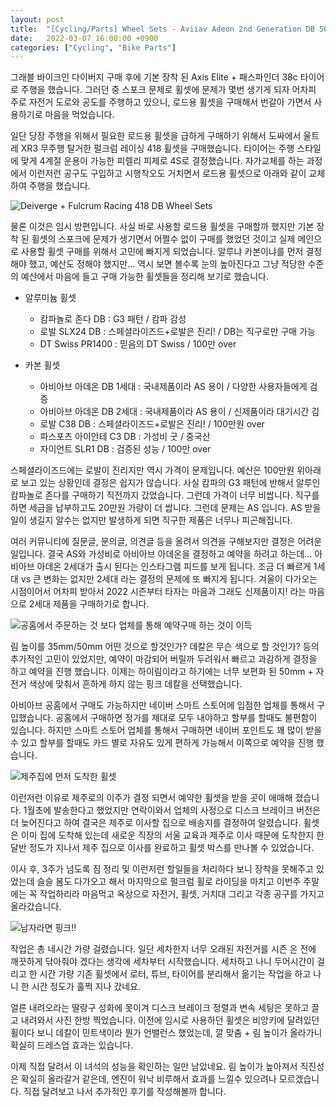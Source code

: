 ```yaml
---
layout: post
title:  "[Cycling/Parts] Wheel Sets - Aviiav Adeon 2nd Generation DB 50mm"
date:   2022-03-07 16:00:00 +0900
categories: ["Cycling", "Bike Parts"]
---
```

그래블 바이크인 다이버지 구매 후에 기본 장착 된 Axis Elite + 패스파인더 38c 타이어로 주행을 했습니다.
그러던 중 스포크 문제로 휠셋에 문제가 몇번 생기게 되자 어차피 주로 자전거 도로와 공도를 주행하고 있으니,
로드용 휠셋을 구매해서 번갈아 가면서 사용하기로 마음을 먹었습니다.


일단 당장 주행을 위해서 필요한 로드용 휠셋을 급하게 구매하기 위해서 도싸에서 울트레 XR3 무주행 탈거한
펄크럼 레이싱 418 휠셋을 구매했습니다. 타이어는 주행 스타일에 맞게 4계절 운용이 가능한 피렐리 피제로 4S로
결정했습니다. 자가교체를 하는 과정에서 이런저런 공구도 구입하고 시행착오도 거치면서 로드용 휠셋으로 아래와 같이
교체하여 주행을 했습니다.

![Deiverge + Fulcrum Racing 418 DB Wheel Sets](https://img1.daumcdn.net/thumb/R1280x0/?scode=mtistory2&fname=https%3A%2F%2Fblog.kakaocdn.net%2Fdn%2FbPO89C%2Fbtrvl8tE7mC%2FyCzw0RaomWkf5DkkxSGWUk%2Fimg.png)


물론 이것은 임시 방편입니다. 사실 바로 사용할 로드용 휠셋을 구매할까 했지만 기본 장착 된 휠셋의 스포크에 문제가
생기면서 어쩔수 없이 구매를 했었던 것이고 실제 메인으로 사용할 휠셋 구매를 위해서 고민에 빠지게 되었습니다.
알루냐 카본이냐를 먼저 결정해야 했고, 예산도 정해야 했지만... 역시 보면 볼수록 눈의 높아진다고 그냥 적당한 수준의
예산에서 마음에 들고 구매 가능한 휠셋들을 정리해 보기로 했습니다.


- 알루미늄 휠셋
  - 캄파놀로 존다 DB : G3 패턴 / 캄파 감성 
  - 로발 SLX24 DB : 스페셜라이즈드+로발은 진리! / DB는 직구로만 구매 가능
  - DT Swiss PR1400 : 믿음의 DT Swiss / 100만 over


- 카본 휠셋
  - 아비아브 아데온 DB 1세대 : 국내제품이라 AS 용이 / 다양한 사용자들에게 검증
  - 아비아브 아데온 DB 2세대 : 국내제품이라 AS 용이 / 신제품이라 대기시간 김
  - 로발 C38 DB : 스페셜라이즈드+로발은 진리! / 100만원 over
  - 파스포츠 아이안테 C3 DB : 가성비 굿 / 중국산
  - 자이언트 SLR1 DB : 검증된 성능 / 100만 over


스페셜라이즈드에는 로발이 진리지만 역시 가격이 문제입니다. 예산은 100만원 위아래로 보고 있는 상황인데 결정은
쉽지가 않습니다. 사실 캄파의 G3 패턴에 반해서 알루인 캄파놀로 존다를 구매하기 직전까지 갔었습니다. 그런데 가격이
너무 비쌉니다. 직구를 하면 세금을 납부하고도 20만원 가량이 더 쌉니다. 그런데 문제는 AS 입니다.
AS 받을일이 생길지 알수는 없지만 발생하게 되면 직구한 제품은 너무나 피곤해집니다.

여러 커뮤니티에 질문글, 문의글, 의견글 등을 올려서 의견을 구해보지만 결정은 어려운 일입니다. 결국 AS와 가성비로
아비아브 아데온을 결정하고 예약을 하려고 하는데... 아비아브 아데온 2세대가 출시 된다는 인스타그램 피드를 보게 됩니다.
조금 더 빠르게 1세대 vs 큰 변화는 없지만 2세대 라는 결정의 문제에 또 빠지게 됩니다. 겨울이 다가오는 시점이어서
어차피 받아서 2022 시즌부터 타자는 마음과 그래도 신제품이지! 라는 마음으로 2세대 제품을 구매하기로 합니다. 


![공홈에서 주문하는 것 보다 업체를 통해 예약구매 하는 것이 이득](https://img1.daumcdn.net/thumb/R1280x0/?scode=mtistory2&fname=https%3A%2F%2Fblog.kakaocdn.net%2Fdn%2FbaB79F%2Fbtrvl79lRDh%2Fc8d7GQnaFDboiWBf7MXuEK%2Fimg.png)


림 높이를 35mm/50mm 어떤 것으로 할것인가? 데칼은 무슨 색으로 할 것인가? 등의 추가적인 고민이 있었지만,
예약이 마감되어 버릴까 두려워서 빠르고 과감하게 결정을 하고 예약을 진행 했습니다. 이제는 하이림이라고 하기에는
너무 보편화 된 50mm + 자전거 색상에 맞춰서 흔하게 하지 않는 핑크 데칼을 선택했습니다.


아비아브 공홈에서 구매도 가능하지만 네이버 스마트 스토어에 입점한 업체를 통해서 구입했습니다. 공홈에서 구매하면
정가를 제대로 모두 내야하고 할부를 할때도 불편함이 있습니다. 하지만 스마트 스토어 업체를 통해서 구매하면 네이버 포인트도
꽤 많이 받을 수 있고 할부를 할때도 카드 별로 자유도 있게 편하게 가능해서 이쪽으로 예약을 진행 했습니다.

![제주집에 먼저 도착한 휠셋](https://img1.daumcdn.net/thumb/R1280x0/?scode=mtistory2&fname=https%3A%2F%2Fblog.kakaocdn.net%2Fdn%2FPrz5h%2Fbtrvne8gdtd%2FxcqSzfBCF8scp4ZfA5iq5k%2Fimg.png)


이런저런 이유로 제주로의 이주가 결정 되면서 예약한 휠셋을 받을 곳이 애매해 졌습니다. 1월초에 발송한다고 했었지만
연락이와서 업체의 사정으로 디스크 브레이크 버전은 더 늦어진다고 하여 결국은 제주로 이사할 집으로 배송지를 결정하여
알렸습니다. 휠셋은 이미 집에 도착해 있는데 새로운 직장의 서울 교육과 제주로 이사 때문에 도착한지 한달반 정도가 지나서
제주 집으로 이사를 완료하고 휠셋 박스를 만나볼 수 있었습니다.

이사 후, 3주가 넘도록 짐 정리 및 이런저런 할일들을 처리하다 보니 장착을 못해주고 있었는데 슬슬 봄도 다가오고 해서
마지막으로 펄크럼 휠로 라이딩을 마치고 이번주 주말에는 꼭 작업하리라 마음먹고 옥상으로 자전거, 휠셋, 거치대
그리고 각종 공구를 가지고 올라갔습니다.


![남자라면 핑크!!](https://img1.daumcdn.net/thumb/R1280x0/?scode=mtistory2&fname=https%3A%2F%2Fblog.kakaocdn.net%2Fdn%2Fl0j2y%2FbtrvoApFh4c%2FScrYBKlLIK7KKVhZAbXfzk%2Fimg.png)


작업은 총 네시간 가량 걸렸습니다. 일단 세차한지 너무 오래된 자전거를 시즌 온 전에 깨끗하게 닦아줘야 겠다는 생각에
세차부터 시작했습니다. 세차하고 나니 두어시간이 걸리고 한 시간 가량 기존 휠셋에서 로터, 튜브, 타이어를 분리해서
옮기는 작업을 하고 나니 한 시간 정도가 훌쩍 지나 갔네요.


얼른 내려오라는 딸랑구 성화에 못이겨 디스크 브레이크 정렬과 변속 세팅은 못하고 끌고 내려와서 사진 한방 찍었습니다.
이전에 임시로 사용하던 휠셋은 비앙키에 달려있던 휠이다 보니 데칼이 민트색이라 뭔가 언밸런스 했었는데, 깔 맞춤 + 
림 높이가 올라가니 확실히 드레스업 효과는 있습니다.


이제 직접 달려서 이 녀석의 성능을 확인하는 일만 남았네요. 림 높이가 높아져서 직진성은 확실히 올라갈거 같은데,
엔진이 워낙 비루해서 효과를 느낄수 있으려나 모르겠습니다. 직접 달려보고 나서 추가적인 후기를 작성해볼까 합니다.
